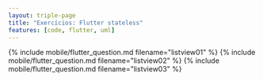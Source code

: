 ```yaml
---
layout: triple-page
title: "Exercícios: Flutter stateless"
features: [code, flutter, uml]
---
```


{% include mobile/flutter_question.md filename="listview01" %}
{% include mobile/flutter_question.md filename="listview02" %}
{% include mobile/flutter_question.md filename="listview03" %}
